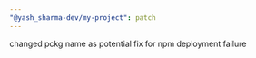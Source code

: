```yaml
---
"@yash_sharma-dev/my-project": patch
---
```


changed pckg name as potential fix for npm deployment failure
